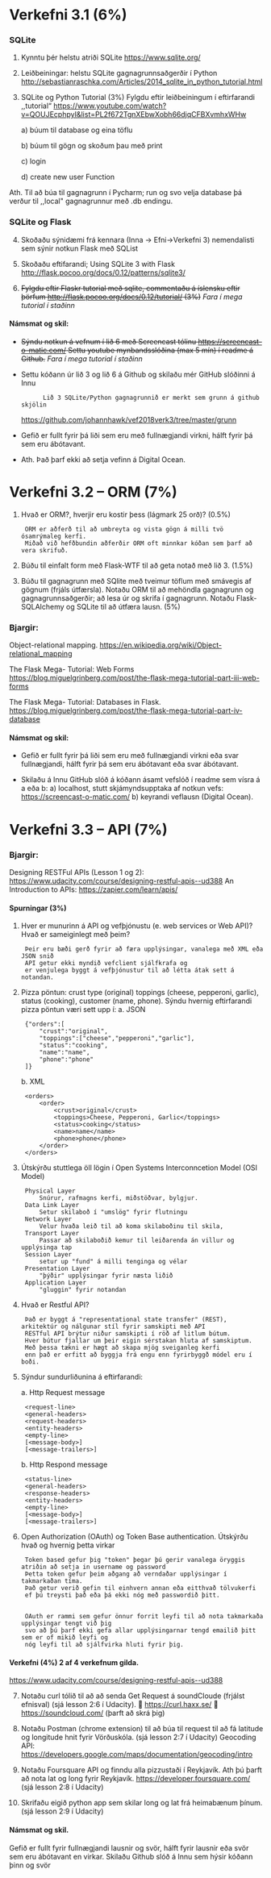 # Verkefni 3.1 (6%)
### SQLite
1) Kynntu þér helstu atriði SQLite
https://www.sqlite.org/


2) Leiðbeiningar: helstu SQLite gagnagrunnsaðgerðir í Python
http://sebastianraschka.com/Articles/2014_sqlite_in_python_tutorial.html


3) SQLite og Python Tutorial (3%)
Fylgdu eftir leiðbeiningum í eftirfarandi ,,tutorial“
https://www.youtube.com/watch?v=QOUJEcphpyI&list=PL2f672TgnXEbwXobh66djqCFBXvmhxWHw

    a) búum til database og eina töflu

    b) búum til gögn og skoðum þau með print

    c) login

    d) create new user Function

Ath. Til að búa til gagnagrunn í Pycharm; run og svo velja database þá verður til ,,local"
gagnagrunnur með .db endingu.

### SQLite og Flask


4) Skoðaðu sýnidæmi frá kennara (Inna -> Efni->Verkefni 3) nemendalisti sem sýnir notkun Flask
með SQList


5) Skoðaðu eftifarandi; Using SQLite 3 with Flask
http://flask.pocoo.org/docs/0.12/patterns/sqlite3/


6) ~~Fylgdu eftir Flaskr tutorial með sqlite, commentaðu á íslensku eftir þörfum
http://flask.pocoo.org/docs/0.12/tutorial/  (3%)~~
_Fara í mega tutorial í staðinn_


#### Námsmat og skil:
* ~~Sýndu notkun á vefnum í lið 6 með Screencast tólinu https://screencast-o-matic.com/
Settu youtube mynbandsslóðina (max 5 mín) í readme á Github.~~ _Fara í mega tutorial í staðinn_
* Settu kóðann úr lið 3 og lið 6 á Github og skilaðu mér GitHub slóðinni á Innu

            Lið 3 SQLite/Python gagnagrunnið er merkt sem grunn á github skjölin
     https://github.com/johannhawk/vef2018verk3/tree/master/grunn            
            
* Gefið er fullt fyrir þá liði sem eru með fullnægjandi virkni, hálft fyrir þá sem eru
ábótavant.
* Ath. Það þarf ekki að setja vefinn á Digital Ocean.

# Verkefni 3.2 – ORM (7%)
1. Hvað er ORM?, hverjir eru kostir þess (lágmark 25 orð)? (0.5%)

        ORM er aðferð til að umbreyta og vista gögn á milli tvö ósamrýmaleg kerfi.
        Miðað við hefðbundin aðferðir ORM oft minnkar kóðan sem þarf að vera skrifuð.
        
        
2. Búðu til einfalt form með Flask-WTF til að geta notað með lið 3. (1.5%)

3. Búðu til gagnagrunn með SQlite með tveimur töflum með smávegis af gögnum (frjáls útfærsla).
Notaðu ORM til að mehöndla gagnagrunn og gagnagrunnsaðgerðir; að lesa úr og skrifa í
gagnagrunn. Notaðu Flask-SQLAlchemy og SQLite til að útfæra lausn. (5%)

### Bjargir:

Object-relational mapping.
https://en.wikipedia.org/wiki/Object-relational_mapping


The Flask Mega- Tutorial: Web Forms
https://blog.miguelgrinberg.com/post/the-flask-mega-tutorial-part-iii-web-forms


The Flask Mega- Tutorial: Databases in Flask.
https://blog.miguelgrinberg.com/post/the-flask-mega-tutorial-part-iv-database


#### Námsmat og skil:
* Gefið er fullt fyrir þá liði sem eru með fullnægjandi virkni eða svar fullnægjandi, hálft fyrir þá
sem eru ábótavant eða svar ábótavant.

* Skilaðu á Innu GitHub slóð á kóðann ásamt vefslóð í readme sem vísra á a eða b:
a) localhost, stutt skjámyndsupptaka af notkun vefs: https://screencast-o-matic.com/
b) keyrandi veflausn (Digital Ocean).

# Verkefni 3.3 – API (7%)
### Bjargir:
Designing RESTFul APIs (Lesson 1 og 2): https://www.udacity.com/course/designing-restful-apis--ud388
An Introduction to APIs: https://zapier.com/learn/apis/

#### Spurningar (3%)

1. Hver er munurinn á API og vefþjónustu (e. web services or Web API)? Hvað er sameiginlegt með
þeim?

        Þeir eru bæði gerð fyrir að færa upplýsingar, vanalega með XML eða JSON snið
        API getur ekki myndið vefclient sjálfkrafa og 
        er venjulega byggt á vefþjónustur til að létta átak sett á notandan.

2. Pizza pöntun: crust type (original) toppings (cheese, pepperoni, garlic), status (cooking),
customer (name, phone). Sýndu hvernig eftirfarandi pizza pöntun væri sett upp í:
   a. JSON
        
        {"orders":[
            "crust":"original",
            "toppings":["cheese","pepperoni","garlic"],
            "status":"cooking",
            "name":"name",
            "phone":"phone"
        ]}
        
   b. XML
        
        <orders>
            <order>
                <crust>original</crust>
                <toppings>Cheese, Pepperoni, Garlic</toppings>
                <status>cooking</status>
                <name>name</name>
                <phone>phone</phone>
            </order>
        </orders>
        
3. Útskýrðu stuttlega öll lögin í Open Systems Interconncetion Model (OSI Model)

        Physical Layer
            Snúrur, rafmagns kerfi, miðstöðvar, bylgjur.
        Data Link Layer
            Setur skilaboð í "umslög" fyrir flutningu
        Network Layer
            Velur hvaða leið til að koma skilaboðinu til skila, 
        Transport Layer
            Passar að skilaboðið kemur til leiðarenda án villur og upplýsinga tap
        Session Layer
            setur up "fund" á milli tenginga og vélar
        Presentation Layer
            "þýðir" upplýsingar fyrir næsta liðið
        Application Layer
            "gluggin" fyrir notandan
        
4. Hvað er Restful API?

        Það er byggt á "representational state transfer" (REST), arkitektúr og nálgunar stíl fyrir samskipti með API
        RESTful API brýtur niður samskipti í röð af litlum bútum.
        Hver bútur fjallar um þeir eigin sérstakan hluta af samskiptum.
        Með þessa tækni er hægt að skapa mjög sveiganleg kerfi
        enn það er erfitt að byggja frá engu enn fyrirbyggð módel eru í boði.
        
5. Sýndur sundurliðunina á eftirfarandi:

      a. Http Request message
      
        <request-line>
        <general-headers>
        <request-headers>
        <entity-headers>
        <empty-line>
        [<message-body>]
        [<message-trailers>]

      b. Http Respond message
      
        <status-line>
        <general-headers>
        <response-headers>
        <entity-headers>
        <empty-line>
        [<message-body>]
        [<message-trailers>]
        
6. Open Authorization (OAuth) og Token Base authentication. Útskýrðu hvað og hvernig þetta
virkar

        Token based gefur þig "token" þegar þú gerir vanalega öryggis atriðin að setja in username og password
        Þetta token gefur þeim aðgang að verndaðar upplýsingar í takmarkaðan tíma.
        Það getur verið gefin til einhvern annan eða eitthvað tölvukerfi
        ef þú treysti það eða þá ekki nóg með passwordið þitt.
       

        OAuth er rammi sem gefur önnur forrit leyfi til að nota takmarkaða upplýsingar tengt við þig
        svo að þú þarf ekki gefa allar upplýsingarnar tengd emailið þitt sem er of mikið leyfi og
        nóg leyfi til að sjálfvirka hluti fyrir þig.
        
#### Verkefni (4%) 2 af 4 verkefnum gilda.
https://www.udacity.com/course/designing-restful-apis--ud388

7. Notaðu curl tólið til að að senda Get Request á soundCloude (frjálst efnisval) (sjá lesson 2:6 í
Udacity).
 https://curl.haxx.se/
 https://soundcloud.com/ (þarft að skrá þig)

8. Notaðu Postman (chrome extension) til að búa til request til að fá latitude og longitude hnit fyrir
Vörðuskóla. (sjá lesson 2:7 í Udacity)
Geocoding API: https://developers.google.com/maps/documentation/geocoding/intro

9. Notaðu Foursquare API og finndu alla pizzustaði í Reykjavík. Ath þú þarft að nota lat og long fyrir
Reykjavík. https://developer.foursquare.com/ (sjá lesson 2:8 í Udacity)

10. Skrifaðu eigið python app sem skilar long og lat frá heimabænum þínum. (sjá lesson 2:9 í
Udacity)

#### Námsmat og skil.
Gefið er fullt fyrir fullnægjandi lausnir og svör, hálft fyrir lausnir eða svör sem eru ábótavant en virkar.
Skilaðu Github slóð á Innu sem hýsir kóðann þinn og svör 

